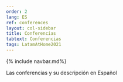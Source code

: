 ```yaml
---
order: 2
lang: ES
ref: conferences
layout: col-sidebar
title: Conferencias
tabtext: Conferencias
tags: LatamAtHome2021
---
```

{% include navbar.md%}

Las conferencias y su descripción en Español
